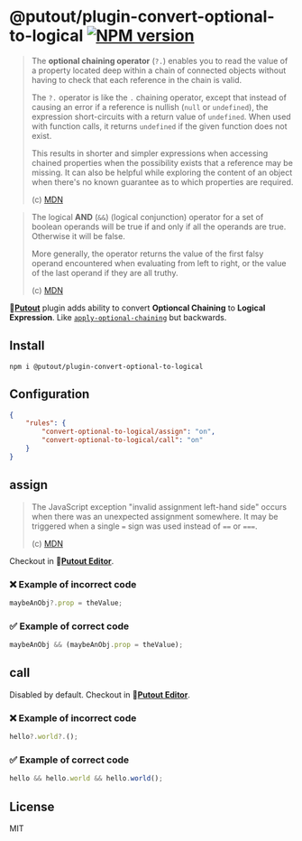 # @putout/plugin-convert-optional-to-logical [![NPM version][NPMIMGURL]][NPMURL]

[NPMIMGURL]: https://img.shields.io/npm/v/@putout/plugin-convert-optional-to-logical.svg?style=flat&longCache=true
[NPMURL]: https://npmjs.org/package/@putout/plugin-convert-optional-to-logical "npm"

> The **optional chaining operator** (`?.`) enables you to read the value of a property located deep within a chain of connected objects without having to check that each reference in the chain is valid.
>
> The `?.` operator is like the `.` chaining operator, except that instead of causing an error if a reference is nullish (`null` or `undefined`), the expression short-circuits with a return value of `undefined`. When used with function calls, it returns `undefined` if the given function does not exist.
>
> This results in shorter and simpler expressions when accessing chained properties when the possibility exists that a reference may be missing. It can also be helpful while exploring the content of an object when there's no known guarantee as to which properties are required.
>
> (c) [MDN](https://developer.mozilla.org/en-US/docs/Web/JavaScript/Reference/Operators/Optional_chaining)

> The logical **AND** (`&&`) (logical conjunction) operator for a set of boolean operands will be true if and only if all the operands are true. Otherwise it will be false.
>
> More generally, the operator returns the value of the first falsy operand encountered when evaluating from left to right, or the value of the last operand if they are all truthy.
>
> (c) [MDN](https://developer.mozilla.org/en-US/docs/Web/JavaScript/Reference/Operators/Logical_AND)

🐊[**Putout**](https://github.com/coderaiser/putout) plugin adds ability to convert **Optioncal Chaining** to **Logical Expression**.
Like [`apply-optional-chaining`](https://github.com/coderaiser/putout/tree/master/packages/plugin-apply-optional-chaining#readme) but backwards.

## Install

```
npm i @putout/plugin-convert-optional-to-logical
```

## Configuration

```json
{
    "rules": {
        "convert-optional-to-logical/assign": "on",
        "convert-optional-to-logical/call": "on"
    }
}
```

## assign

> The JavaScript exception "invalid assignment left-hand side" occurs when there was an unexpected assignment somewhere. It may be triggered when a single `=` sign was used instead of `==` or `===`.
>
> (c) [MDN](https://developer.mozilla.org/en-US/docs/Web/JavaScript/Reference/Errors/Invalid_assignment_left-hand_side)

Checkout in 🐊[**Putout Editor**](https://putout.cloudcmd.io/#/gist/29c00f1b02b592a3dcd7b7e185dfd354/50a1a416da21b02df3a76954b4d7a1ff7dac1eaf).

### ❌ Example of incorrect code

```js
maybeAnObj?.prop = theValue;
```

### ✅ Example of correct code

```js
maybeAnObj && (maybeAnObj.prop = theValue);
```

## call

Disabled by default.
Checkout in 🐊[**Putout Editor**](https://putout.cloudcmd.io/#/gist/e0a4ccb41708ad37e34d527a978ebb88/482f15c954cdaa35e37da7a1dddb82338d7e93a2).

### ❌ Example of incorrect code

```js
hello?.world?.();
```

### ✅ Example of correct code

```js
hello && hello.world && hello.world();
```

## License

MIT
